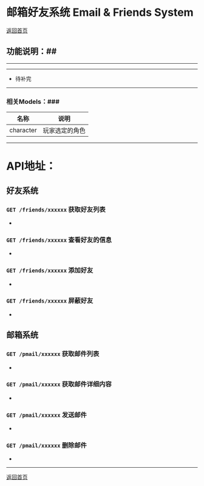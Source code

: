 # 邮箱好友系统 Email & Friends System #

[返回首页](./index.md)

## 功能说明：##

------------------------------------------------------------------



------------------------------------------------------------------

- 待补完		


------------------------------------------------------------------
### 相关Models：###

|    名称   |         说明       
|-----------|-------------------
| character |玩家选定的角色


------------------------------------------------------------------


# API地址：

## 好友系统

### `GET /friends/xxxxxx` 获取好友列表
-

### `GET /friends/xxxxxx` 查看好友的信息

-

### `GET /friends/xxxxxx` 添加好友
-

### `GET /friends/xxxxxx` 屏蔽好友
-

## 邮箱系统

### `GET /pmail/xxxxxx` 获取邮件列表
-

### `GET /pmail/xxxxxx` 获取邮件详细内容

-
### `GET /pmail/xxxxxx` 发送邮件

-
### `GET /pmail/xxxxxx` 删除邮件

-

------------------------------------------------------------------

[返回首页](./index.md)


